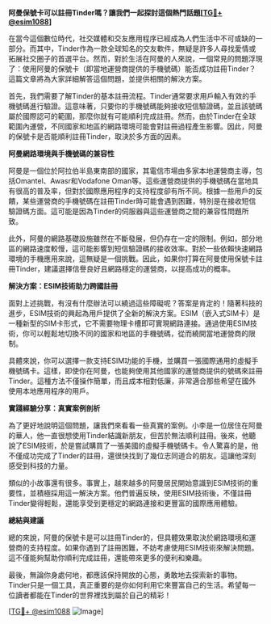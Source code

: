 **阿曼保號卡可以註冊Tinder嗎？讓我們一起探討這個熱門話題[[TG💪+ @esim1088](https://t.me/s/esim1088)]**

在當今這個數位時代，社交媒體和交友應用程序已經成為人們生活中不可或缺的一部分。而其中，Tinder作為一款全球知名的交友軟件，無疑是許多人尋找愛情或拓展社交圈子的首選平台。然而，對於生活在阿曼的人來說，一個常見的問題浮現了：使用阿曼的保號卡（即當地運營商提供的手機號碼）能否成功註冊Tinder？這篇文章將為大家詳細解答這個問題，並提供相關的解決方案。

首先，我們需要了解Tinder的基本註冊流程。Tinder通常要求用戶輸入有效的手機號碼進行驗證。這意味著，只要你的手機號碼能夠接收短信驗證碼，並且該號碼屬於國際認可的範圍，那麼你就有可能順利完成註冊。然而，由於Tinder在全球範圍內運營，不同國家和地區的網路環境可能會對註冊過程產生影響。因此，阿曼的保號卡是否能順利註冊Tinder，取決於多方面的因素。

**阿曼網路環境與手機號碼的兼容性**

阿曼是一個位於阿拉伯半島東南部的國家，其電信市場由多家本地運營商主導，包括Omantel、Awasr和Vodafone Oman等。這些運營商提供的手機號碼在當地具有很高的普及率，但對於國際應用程序的支持程度卻有所不同。根據一些用戶的反饋，某些運營商的手機號碼在註冊Tinder時可能會遇到困難，特別是在接收短信驗證碼方面。這可能是因為Tinder的伺服器與這些運營商之間的兼容性問題所致。

此外，阿曼的網路基礎設施雖然在不斷發展，但仍存在一定的限制。例如，部分地區的網路速度較慢，這可能影響到短信驗證碼的接收效率。對於一些依賴快速網路環境的手機應用來說，這無疑是一個挑戰。因此，如果你打算在阿曼使用保號卡註冊Tinder，建議選擇信譽良好且網路穩定的運營商，以提高成功的概率。

**解決方案：ESIM技術助力跨國註冊**

面對上述挑戰，有沒有什麼辦法可以繞過這些障礙呢？答案是肯定的！隨著科技的進步，ESIM技術的興起為用戶提供了全新的解決方案。ESIM（嵌入式SIM卡）是一種新型的SIM卡形式，它不需要物理卡槽即可實現網路連接。通過使用ESIM技術，你可以輕鬆地切換不同的國家和地區的手機號碼，從而繞開當地運營商的限制。

具體來說，你可以選擇一款支持ESIM功能的手機，並購買一張國際通用的虛擬手機號碼卡。這樣，即使你在阿曼，也能夠使用其他國家的運營商提供的號碼來註冊Tinder。這種方法不僅操作簡單，而且成本相對低廉，非常適合那些希望在國外使用本地應用程序的用戶。

**實踐經驗分享：真實案例剖析**

為了更好地說明這個問題，讓我們來看看一些真實的案例。小李是一位居住在阿曼的華人，他一直很想使用Tinder結識新朋友，但苦於無法順利註冊。後來，他聽說了ESIM技術，於是嘗試購買了一張美國的虛擬手機號碼卡。令人驚喜的是，他不僅成功完成了Tinder的註冊，還很快找到了幾位志同道合的朋友。這讓他深刻感受到科技的力量。

類似的小故事還有很多。事實上，越來越多的阿曼居民開始意識到ESIM技術的重要性，並積極採用這一解決方案。他們普遍反映，使用ESIM技術後，不僅註冊Tinder變得輕鬆，還能享受到更穩定的網路連接和更豐富的國際應用體驗。

**總結與建議**

總的來說，阿曼的保號卡是可以註冊Tinder的，但具體效果取決於網路環境和運營商的支持程度。如果你遇到了註冊困難，不妨考慮使用ESIM技術來解決問題。這不僅能夠幫助你順利完成註冊，還能帶來更多的便利和樂趣。

最後，無論你身處何地，都應該保持開放的心態，勇敢地去探索新的事物。Tinder只是一個工具，真正重要的是你如何利用它來豐富自己的生活。希望每一位讀者都能在Tinder的世界裡找到屬於自己的精彩！

[[TG💪+ @esim1088](https://t.me/s/esim1088) ![Image](https://i.postimg.cc/4NQfJmqS/Snipaste-2025-05-13-00-14-12.png)]